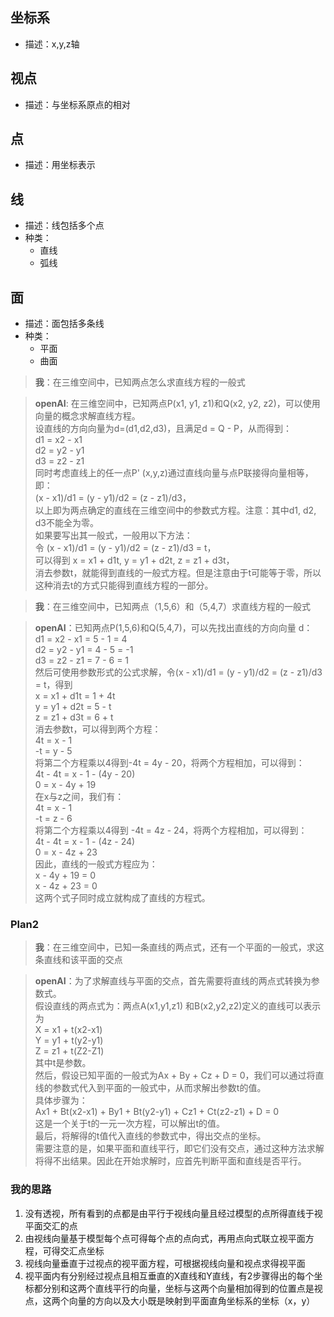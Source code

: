## 坐标系
- 描述：x,y,z轴

## 视点
- 描述：与坐标系原点的相对

## 点
- 描述：用坐标表示

## 线
- 描述：线包括多个点
- 种类：
  - 直线
  - 弧线

## 面
- 描述：面包括多条线
- 种类：
  - 平面
  - 曲面

> **我**：在三维空间中，已知两点怎么求直线方程的一般式

> **openAI**: 在三维空间中，已知两点P(x1, y1, z1)和Q(x2, y2, z2)，可以使用向量的概念求解直线方程。<br>
设直线的方向向量为d=(d1,d2,d3)，且满足d = Q - P，从而得到：<br>
d1 = x2 - x1<br>
d2 = y2 - y1<br>
d3 = z2 - z1<br>
同时考虑直线上的任一点P' (x,y,z)通过直线向量与点P联接得向量相等，即：<br>
(x - x1)/d1 = (y - y1)/d2 = (z - z1)/d3，<br>
以上即为两点确定的直线在三维空间中的参数式方程。注意：其中d1, d2, d3不能全为零。<br>
如果要写出其一般式，一般用以下方法：<br>
令 (x - x1)/d1 = (y - y1)/d2 = (z - z1)/d3 = t，<br>
可以得到 x = x1 + d1t, y = y1 + d2t, z = z1 + d3t，<br>
消去参数t，就能得到直线的一般式方程。但是注意由于t可能等于零，所以这种消去t的方式只能得到直线方程的一部分。<br>

> **我**：在三维空间中，已知两点（1,5,6）和（5,4,7）求直线方程的一般式

> **openAI**：已知两点P(1,5,6)和Q(5,4,7)，可以先找出直线的方向向量 d：<br>
d1 = x2 - x1 = 5 - 1 = 4 <br>
d2 = y2 - y1 = 4 - 5 = -1 <br>
d3 = z2 - z1 = 7 - 6 = 1 <br>
然后可使用参数形式的公式求解，令(x - x1)/d1 = (y - y1)/d2 = (z - z1)/d3 = t，得到<br>
x = x1 + d1t = 1 + 4t <br>
y = y1 + d2t = 5 - t <br>
z = z1 + d3t = 6 + t <br>
消去参数t，可以得到两个方程：<br>
4t = x - 1 <br>
-t = y - 5 <br>
将第二个方程乘以4得到-4t = 4y - 20，将两个方程相加，可以得到：<br>
4t - 4t = x - 1 - (4y - 20) <br>
0 = x - 4y + 19 <br>
在x与z之间，我们有：<br>
4t = x - 1 <br>
-t = z - 6 <br>
将第二个方程乘以4得到 -4t = 4z - 24，将两个方程相加，可以得到：<br>
4t - 4t = x - 1 - (4z - 24) <br>
0 = x - 4z + 23 <br>
因此，直线的一般式方程应为：<br>
x - 4y + 19 = 0 <br>
x - 4z + 23 = 0 <br>
这两个式子同时成立就构成了直线的方程式。<br>

### Plan2
> **我**：在三维空间中，已知一条直线的两点式，还有一个平面的一般式，求这条直线和该平面的交点

> **openAI**：为了求解直线与平面的交点，首先需要将直线的两点式转换为参数式。<br>
假设直线的两点式为：两点A(x1,y1,z1) 和B(x2,y2,z2)定义的直线可以表示为<br>
X = x1 + t(x2-x1)<br>
Y = y1 + t(y2-y1)<br>
Z = z1 + t(Z2-Z1)<br>
其中t是参数。<br>
然后，假设已知平面的一般式为Ax + By + Cz + D = 0，我们可以通过将直线的参数式代入到平面的一般式中，从而求解出参数t的值。<br>
具体步骤为：<br>
Ax1 + Bt(x2-x1) + By1 + Bt(y2-y1) + Cz1 + Ct(z2-z1) + D = 0<br>
这是一个关于t的一元一次方程，可以解出t的值。<br>
最后，将解得的t值代入直线的参数式中，得出交点的坐标。<br>
需要注意的是，如果平面和直线平行，即它们没有交点，通过这种方法求解将得不出结果。因此在开始求解时，应首先判断平面和直线是否平行。 <br>
> 

### 我的思路
1. 没有透视，所有看到的点都是由平行于视线向量且经过模型的点所得直线于视平面交汇的点
2. 由视线向量基于模型每个点可得每个点的点向式，再用点向式联立视平面方程，可得交汇点坐标
3. 视线向量垂直于过视点的视平面方程，可根据视线向量和视点求得视平面
4. 视平面内有分别经过视点且相互垂直的X直线和Y直线，有2步骤得出的每个坐标都分别和这两个直线平行的向量，坐标与这两个向量相加得到的位置点是视点，这两个向量的方向以及大小既是映射到平面直角坐标系的坐标（x，y）